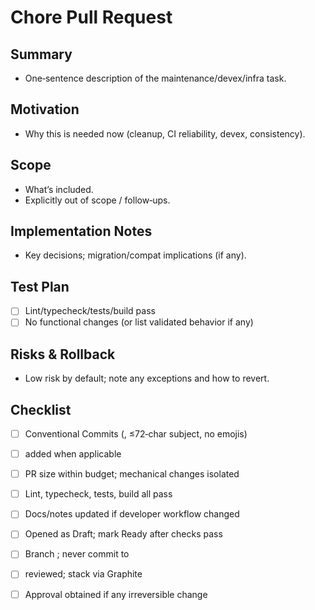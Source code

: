# Chore Pull Request

## Summary
- One‑sentence description of the maintenance/devex/infra task.

## Motivation
- Why this is needed now (cleanup, CI reliability, devex, consistency).

## Scope
- What’s included.
- Explicitly out of scope / follow‑ups.

## Implementation Notes
- Key decisions; migration/compat implications (if any).

## Test Plan
- [ ] Lint/typecheck/tests/build pass
- [ ] No functional changes (or list validated behavior if any)

## Risks & Rollback
- Low risk by default; note any exceptions and how to revert.

## Checklist
- [ ] Conventional Commits (, ≤72‑char subject, no emojis)
- [ ]  added when applicable
- [ ] PR size within budget; mechanical changes isolated
- [ ] Lint, typecheck, tests, build all pass
- [ ] Docs/notes updated if developer workflow changed
- [ ] Opened as Draft; mark Ready after checks pass
- [ ] Branch ; never commit to 
- [ ]  reviewed; stack via Graphite
- [ ] Approval obtained if any irreversible change

